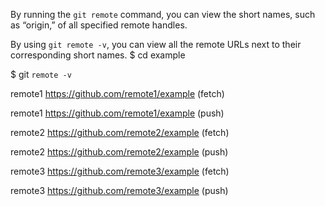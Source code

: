 By running the `git remote` command, you can view the short names, such as “origin,” of all specified remote handles.

By using `git remote -v`, you can view all the remote URLs next to their corresponding short names.
$ cd example

$ git `remote -v`

remote1 https://github.com/remote1/example (fetch)

remote1 https://github.com/remote1/example (push)

remote2 https://github.com/remote2/example (fetch)

remote2 https://github.com/remote2/example (push)

remote3 https://github.com/remote3/example (fetch)

remote3 https://github.com/remote3/example (push)